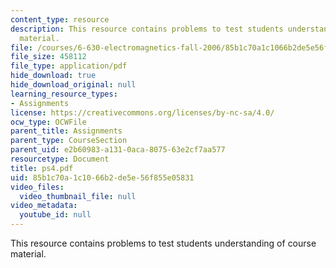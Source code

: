 ```yaml
---
content_type: resource
description: This resource contains problems to test students understanding of course
  material.
file: /courses/6-630-electromagnetics-fall-2006/85b1c70a1c1066b2de5e56f855e05831_ps4.pdf
file_size: 458112
file_type: application/pdf
hide_download: true
hide_download_original: null
learning_resource_types:
- Assignments
license: https://creativecommons.org/licenses/by-nc-sa/4.0/
ocw_type: OCWFile
parent_title: Assignments
parent_type: CourseSection
parent_uid: e2b60983-a131-0aca-8075-63e2cf7aa577
resourcetype: Document
title: ps4.pdf
uid: 85b1c70a-1c10-66b2-de5e-56f855e05831
video_files:
  video_thumbnail_file: null
video_metadata:
  youtube_id: null
---
```

This resource contains problems to test students understanding of course material.